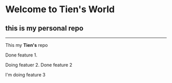 # Welcome to Tien's World

## this is my personal repo

---

This my **Tien's** repo

Done feature 1.

Doing featuer 2. Done feature 2

I'm doing feature 3
